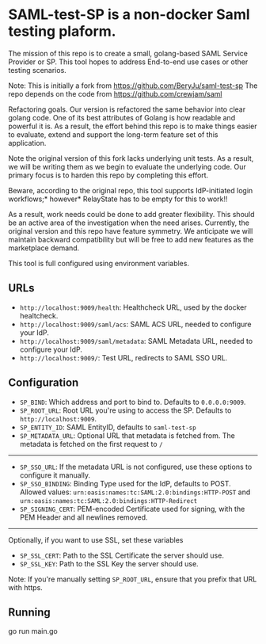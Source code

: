 # SAML-test-SP is a non-docker Saml testing plaform. 



The mission of this repo is to create a small, golang-based SAML Service Provider or  SP.   This tool hopes to address End-to-end use cases or other testing scenarios.

Note: This is initially a fork from https://github.com/BeryJu/saml-test-sp
The repo depends on the code from https://github.com/crewjam/saml 

Refactoring goals.
Our version is refactored the same behavior into clear golang code.
One of its best attributes of Golang is how readable and powerful it is.   As a result, the effort behind this repo is to make things easier to evaluate, extend and support the long-term feature set of this application.  

Note the original version of this fork lacks underlying unit tests.  As a result, we will be writing them as we begin to evaluate the underlying code.   Our primary focus is to harden this repo by completing this effort.

Beware, according to the original repo, this tool supports IdP-initiated login workflows;* however* RelayState has to be empty for this to work!!  

As a result, work needs could be done to add greater flexibility. This should be an active area of the investigation when the need arises. 
Currently, the original version and this repo have feature symmetry.  We anticipate we will maintain backward compatibility but will be free to add new features as the marketplace demand. 




This tool is full configured using environment variables.

## URLs

- `http://localhost:9009/health`: Healthcheck URL, used by the docker healtcheck.
- `http://localhost:9009/saml/acs`: SAML ACS URL, needed to configure your IdP.
- `http://localhost:9009/saml/metadata`: SAML Metadata URL, needed to configure your IdP.
- `http://localhost:9009/`: Test URL, redirects to SAML SSO URL.
 

 
## Configuration

- `SP_BIND`: Which address and port to bind to. Defaults to `0.0.0.0:9009`.
- `SP_ROOT_URL`: Root URL you're using to access the SP. Defaults to `http://localhost:9009`.
- `SP_ENTITY_ID`: SAML EntityID, defaults to `saml-test-sp`
- `SP_METADATA_URL`: Optional URL that metadata is fetched from. The metadata is fetched on the first request to `/`
---
- `SP_SSO_URL`: If the metadata URL is not configured, use these options to configure it manually.
- `SP_SSO_BINDING`: Binding Type used for the IdP, defaults to POST. Allowed values: `urn:oasis:names:tc:SAML:2.0:bindings:HTTP-POST` and `urn:oasis:names:tc:SAML:2.0:bindings:HTTP-Redirect`
- `SP_SIGNING_CERT`: PEM-encoded Certificate used for signing, with the PEM Header and all newlines removed.
---
Optionally, if you want to use SSL, set these variables
- `SP_SSL_CERT`: Path to the SSL Certificate the server should use.
- `SP_SSL_KEY`: Path to the SSL Key the server should use.

Note: If you're manually setting `SP_ROOT_URL`, ensure that you prefix that URL with https.

## Running
go run main.go


